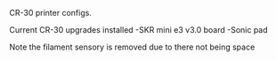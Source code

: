 CR-30 printer configs.

Current CR-30 upgrades installed
-SKR mini e3 v3.0 board
-Sonic pad

Note the filament sensory is removed due to there not being space
